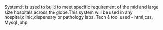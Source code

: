 System:It is used to build to meet specific requirement of the mid and large size hospitals across the globe.This system will be used in any hospital,clinic,dispensary or pathology labs.
 Tech & tool used - html,css, Mysql ,php

